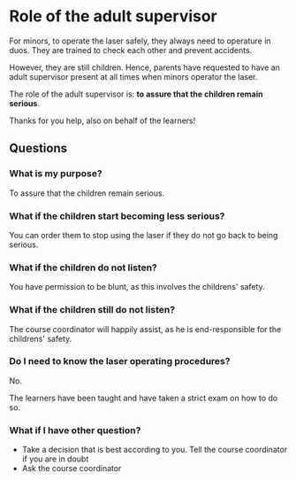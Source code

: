 # Role of the adult supervisor

For minors, to operate the laser safely, they always need to operature in duos.
They are trained to check each other and prevent accidents.

However, they are still children. Hence, parents have requested
to have an adult supervisor present at all times when minors operator
the laser.

The role of the adult supervisor is:
**to assure that the children remain serious**.

Thanks for you help, also on behalf of the learners!

## Questions

### What is my purpose?

To assure that the children remain serious.

### What if the children start becoming less serious?

You can order them to stop using the laser if they do not go back
to being serious.

### What if the children do not listen?

You have permission to be blunt,
as this involves the childrens' safety.

### What if the children still do not listen?

The course coordinator will happily assist, as he is end-responsible
for the childrens' safety.

### Do I need to know the laser operating procedures?

No.

The learners have been taught and have taken a strict exam on how to do so.

### What if I have other question?

- Take a decision that is best according to you.
  Tell the course coordinator if you are in doubt
- Ask the course coordinator
